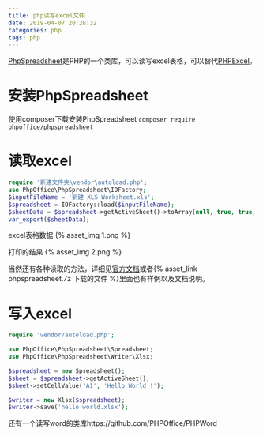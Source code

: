 ```yaml
---
title: php读写excel文件
date: 2019-04-07 20:28:32
categories: php
tags: php
---
```

[PhpSpreadsheet](https://github.com/PHPOffice/PhpSpreadsheet)是PHP的一个类库，可以读写excel表格，可以替代[PHPExcel](https://github.com/PHPOffice/PHPExcel)。

# 安装PhpSpreadsheet
使用composer下载安装PhpSpreadsheet
`composer require phpoffice/phpspreadsheet`

# 读取excel
```php
require '新建文件夹\vendor\autoload.php';
use PhpOffice\PhpSpreadsheet\IOFactory;
$inputFileName = '新建 XLS Worksheet.xls';
$spreadsheet = IOFactory::load($inputFileName);
$sheetData = $spreadsheet->getActiveSheet()->toArray(null, true, true, true);
var_export($sheetData);
```

<!-- more -->

excel表格数据
{% asset_img 1.png %}

打印的结果
{% asset_img 2.png %}

当然还有各种读取的方法，详细见[官方文档](https://phpspreadsheet.readthedocs.io/en/latest/)或者{% asset_link phpspreadsheet.7z 下载的文件 %}里面也有样例以及文档说明。

# 写入excel
```php
require 'vendor/autoload.php';

use PhpOffice\PhpSpreadsheet\Spreadsheet;
use PhpOffice\PhpSpreadsheet\Writer\Xlsx;

$spreadsheet = new Spreadsheet();
$sheet = $spreadsheet->getActiveSheet();
$sheet->setCellValue('A1', 'Hello World !');

$writer = new Xlsx($spreadsheet);
$writer->save('hello world.xlsx');
```

还有一个读写word的类库https://github.com/PHPOffice/PHPWord